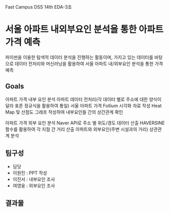 Fast Campus DSS 14th EDA-3조
# 서울 아파트 내외부요인 분석을 통한 아파트 가격 예측

파이썬을 이용한 탐색적 데이터 분석을 진행하는 활동이며, 가지고 있는 데이터를 바탕으로 데이터 전처리와 머신러닝을 활용하여 서울 아파트 내/외부요인 분석을 통한 가격 예측

## Goals

아파트 가격 내부 요인 분석
 아파트 데이터 전처리(각 데이터 별로 주소에 대한 양식이 달라 표준 정규식을 활용하여 통일)
 서울 아파트 가격 Follium 시각화 자료 작성
 Heat Map 및 산점도 그래프 작성하여 내부요인들 간의 상간관계 확인

아파트 가격 외부 요인 분석
 Naver API로 주소 별 위도/경도 데이터 산출
 HAVERSINE 함수를 활용하여 각 지점 간 거리 산출
 아파트와 외부요인(주변 시설과의 거리) 상관관계 분석
 
 
 ## 팀구성


- 담당 
 - 이원진 : PPT 작성
 - 이진서 : 내부요인 조사
 - 여영웅 : 외부요인 조사

## 결과물
   ###
   
